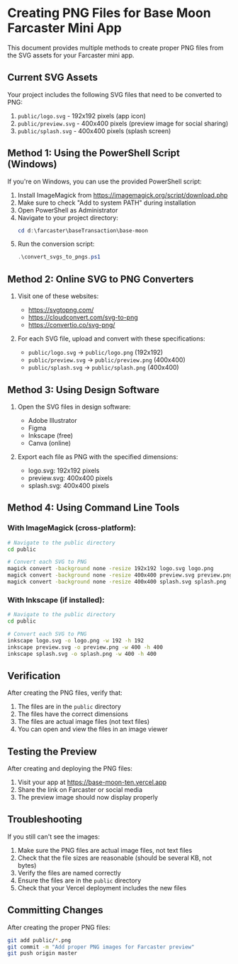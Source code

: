 # Creating PNG Files for Base Moon Farcaster Mini App

This document provides multiple methods to create proper PNG files from the SVG assets for your Farcaster mini app.

## Current SVG Assets

Your project includes the following SVG files that need to be converted to PNG:

1. `public/logo.svg` - 192x192 pixels (app icon)
2. `public/preview.svg` - 400x400 pixels (preview image for social sharing)
3. `public/splash.svg` - 400x400 pixels (splash screen)

## Method 1: Using the PowerShell Script (Windows)

If you're on Windows, you can use the provided PowerShell script:

1. Install ImageMagick from https://imagemagick.org/script/download.php
2. Make sure to check "Add to system PATH" during installation
3. Open PowerShell as Administrator
4. Navigate to your project directory:
   ```powershell
   cd d:\farcaster\baseTransaction\base-moon
   ```
5. Run the conversion script:
   ```powershell
   .\convert_svgs_to_pngs.ps1
   ```

## Method 2: Online SVG to PNG Converters

1. Visit one of these websites:
   - https://svgtopng.com/
   - https://cloudconvert.com/svg-to-png
   - https://convertio.co/svg-png/

2. For each SVG file, upload and convert with these specifications:
   - `public/logo.svg` → `public/logo.png` (192x192)
   - `public/preview.svg` → `public/preview.png` (400x400)
   - `public/splash.svg` → `public/splash.png` (400x400)

## Method 3: Using Design Software

1. Open the SVG files in design software:
   - Adobe Illustrator
   - Figma
   - Inkscape (free)
   - Canva (online)

2. Export each file as PNG with the specified dimensions:
   - logo.svg: 192x192 pixels
   - preview.svg: 400x400 pixels
   - splash.svg: 400x400 pixels

## Method 4: Using Command Line Tools

### With ImageMagick (cross-platform):
```bash
# Navigate to the public directory
cd public

# Convert each SVG to PNG
magick convert -background none -resize 192x192 logo.svg logo.png
magick convert -background none -resize 400x400 preview.svg preview.png
magick convert -background none -resize 400x400 splash.svg splash.png
```

### With Inkscape (if installed):
```bash
# Navigate to the public directory
cd public

# Convert each SVG to PNG
inkscape logo.svg -o logo.png -w 192 -h 192
inkscape preview.svg -o preview.png -w 400 -h 400
inkscape splash.svg -o splash.png -w 400 -h 400
```

## Verification

After creating the PNG files, verify that:

1. The files are in the `public` directory
2. The files have the correct dimensions
3. The files are actual image files (not text files)
4. You can open and view the files in an image viewer

## Testing the Preview

After creating and deploying the PNG files:

1. Visit your app at https://base-moon-ten.vercel.app
2. Share the link on Farcaster or social media
3. The preview image should now display properly

## Troubleshooting

If you still can't see the images:

1. Make sure the PNG files are actual image files, not text files
2. Check that the file sizes are reasonable (should be several KB, not bytes)
3. Verify the files are named correctly
4. Ensure the files are in the `public` directory
5. Check that your Vercel deployment includes the new files

## Committing Changes

After creating the proper PNG files:

```bash
git add public/*.png
git commit -m "Add proper PNG images for Farcaster preview"
git push origin master
```